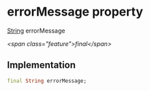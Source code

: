 


# errorMessage property







[String](https:api.flutter.dev/flutter/dart-core/String-class.html) errorMessage
  
_\<span class="feature"\>final\</span\>_






## Implementation

```dart
final String errorMessage;
```







